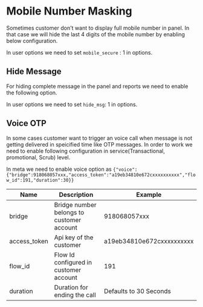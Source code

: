 # Mobile Number Masking

Sometimes customer don't want to display full mobile number in panel. In that case we will hide the last 4 digits of the mobile number by enabling below configuration.

In user options we need to set `mobile_secure` : 1 in options.

## Hide Message

For hiding complete message in the panel and reports we need to enable the following option.

In user options we need to set  `hide_msg`: 1 in options.

## Voice OTP

In some cases customer want to trigger an voice call when message is not getting delivered in speicified time like OTP messages. In order to work we need to enable following configuration in service(Transactional, promotional, Scrub) level.

In meta we need to enable voice option as `{"voice":{"bridge":918068057xxx,"access_token":"a19eb34810e672cxxxxxxxxxx","flow_id":191,"duration":30}}`

|Name|Description|Example|
|--- |--- |--- |
|bridge|Bridge number belongs to customer account|918068057xxx|
|access_token|Api key of the customer|a19eb34810e672cxxxxxxxxxx|
|flow_id|Flow Id configured in customer account|191|
|duration|Duration for ending the call|Defaults to 30 Seconds|

